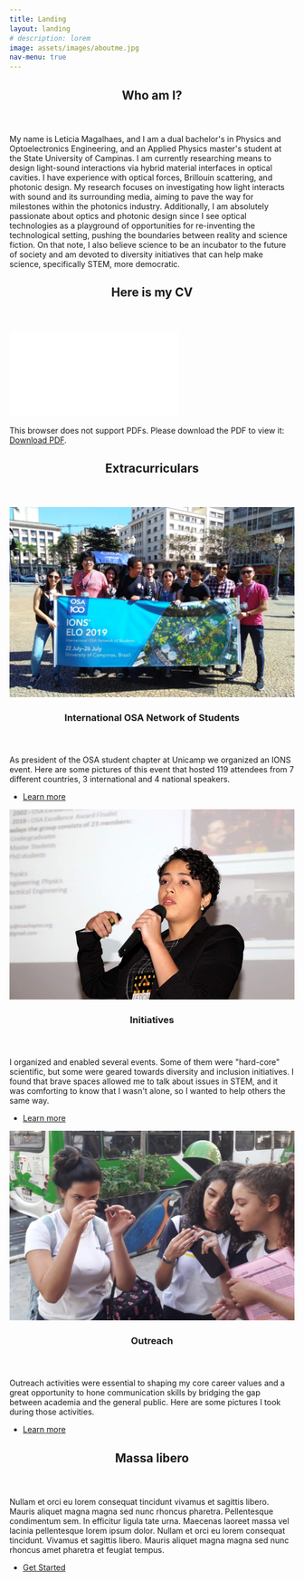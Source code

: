 ```yaml
---
title: Landing
layout: landing
# description: lorem
image: assets/images/aboutme.jpg
nav-menu: true
---
```


<!-- Main -->
<div id="main">

<!-- One -->
<section id="one">
	<div class="inner">
		<header class="major">
			<h2>Who am I?</h2>
		</header>
		<p>My name is Leticia Magalhaes, and I am a dual bachelor's in Physics and Optoelectronics Engineering, and an Applied Physics master's student at the State University of Campinas. I am currently researching means to design light-sound interactions via hybrid material interfaces in optical cavities.  I have experience with optical forces, Brillouin scattering, and photonic design. My research focuses on investigating how light interacts with sound and its surrounding media, aiming to pave the way for milestones within the photonics industry. Additionally, I am absolutely passionate about optics and photonic design since I see optical technologies as a playground of opportunities for re-inventing the technological setting, pushing the boundaries between reality and science fiction. On that note, I also believe science to be an incubator to the future of society and am devoted to diversity initiatives that can help make science, specifically STEM, more democratic.</p>
	</div>
</section>

<!-- One -->
<section id="one">
	<div class="inner">
		<header class="major">
			      <h2> Here is my CV</h2>
		</header>
     <object data="assets\pdf\CV_LeticiaMagalhaes.pdf" type="application/pdf" width="100%" height="600px">
                        <embed src="assets\pdf\CV_LeticiaMagalhaes.pdf">
                          <p>This browser does not support PDFs. Please download the PDF to view it: <a href="assets\pdf\CV_LeticiaMagalhaes.pdf">Download PDF</a>.</p>
                        </embed>
      </object>
	</div>
</section>


<!-- One -->
<section id="one">
	<div class="inner">
		<header class="major">
			      <h2> Extracurriculars</h2>
		</header>
	</div>
</section>

<!-- Two -->
<section id="two" class="spotlights">
	<section>
		<a href="IONS_ELO.html" class="image">
			<img src="assets\images\IONS\header.png" alt="" data-position="center center" />
		</a>
		<div class="content">
			<div class="inner">
				<header class="major">
					<h3>International OSA Network of Students</h3>
				</header>
				<p>As president of the OSA student chapter at Unicamp we organized an IONS event. Here are some pictures of this event that hosted 119 attendees from 7 different countries, 3 international and 4 national speakers.</p>
				<ul class="actions">
					<li><a href="IONS_ELO.html" class="button">Learn more</a></li>
				</ul>
			</div>
		</div>
	</section>
	<section>
		<a href="Initiatives.html" class="image">
			<img src="assets\images\sbfoton.jpg" alt="" data-position="top center" />
		</a>
		<div class="content">
			<div class="inner">
				<header class="major">
					<h3>Initiatives</h3>
				</header>
				<p>I organized and enabled several events. Some of them were &quot;hard-core&quot; scientific, but some were geared towards diversity and inclusion initiatives. I found that brave spaces allowed me to talk about issues in STEM, and it was comforting to know that I wasn't alone, so I wanted to help others the same way.</p>
				<ul class="actions">
					<li><a href="Initiatives.html" class="button">Learn more</a></li>
				</ul>
			</div>
		</div>
	</section>
	<section>
		<a href="Outreach.html" class="image">
			<img src="assets\images\Outreach\polarizers2.jpeg" alt="" data-position="25% 25%" />
		</a>
		<div class="content">
			<div class="inner">
				<header class="major">
					<h3>Outreach</h3>
				</header>
				<p> Outreach activities were essential to shaping my core career values and a great opportunity to hone communication skills by bridging the gap between academia and the general public. Here are some pictures I took during those activities. </p>
				<ul class="actions">
					<li><a href="Outreach.html" class="button">Learn more</a></li>
				</ul>
			</div>
		</div>
	</section>
</section>

<!-- Three -->
<section id="three">
	<div class="inner">
		<header class="major">
			<h2>Massa libero</h2>
		</header>
		<p>Nullam et orci eu lorem consequat tincidunt vivamus et sagittis libero. Mauris aliquet magna magna sed nunc rhoncus pharetra. Pellentesque condimentum sem. In efficitur ligula tate urna. Maecenas laoreet massa vel lacinia pellentesque lorem ipsum dolor. Nullam et orci eu lorem consequat tincidunt. Vivamus et sagittis libero. Mauris aliquet magna magna sed nunc rhoncus amet pharetra et feugiat tempus.</p>
		<ul class="actions">
			<li><a href="IONS_ELO.html" class="button next">Get Started</a></li>
		</ul>
	</div>
</section>

</div>
